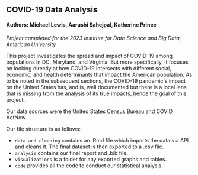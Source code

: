 ## COVID-19 Data Analysis
#### Authors: Michael Lewis, Aarushi Sahejpal, Katherine Prince 
*Project completed for the 2023 Institute for Data Science and Big Data, American University*

This project investigates the spread and impact of COVID-19 among populations in DC, Maryland, and Virginia. But more specifically, it focuses on looking directly at how COVID-19 intersects with different social, economic, and health determinants that impact the American population. As to be noted in the subsequent sections, the COVID-19 pandemic's impact on the United States has, and is, well documented but there is a local lens that is missing from the analysis of its true impacts, hence the goal of this project.

Our data sources were the United States Census Bureau and COVID ActNow.

Our file structure is as follows:
- `data and cleaning` contains an .Rmd file which imports the data via API and cleans it. The final dataset is then exported to a .csv file. 
- `analysis` contains our final report and .bib file.
- `visualizations` is a folder for any exported graphs and tables.
- `code` provides all the code to conduct our statistical analysis.
